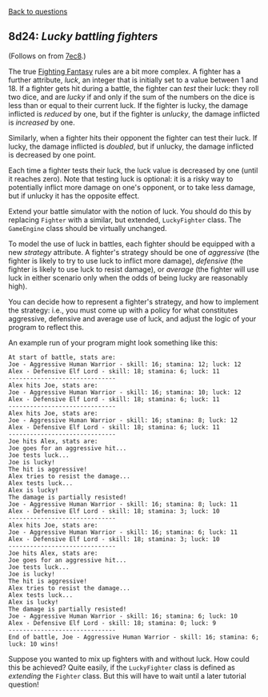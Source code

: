 [Back to questions](../README.md)

## 8d24: *Lucky battling fighters*

(Follows on from [7ec8](questions/7ec8.md).)

The true [Fighting Fantasy](https://en.wikipedia.org/wiki/Fighting_Fantasy) rules are a bit more complex.  A fighter has a further attribute, *luck*, an integer
that is initially set to a value between 1 and 18.  If a fighter gets hit during a battle, the fighter can *test* their luck:
they roll two dice, and are *lucky* if and only if the sum of the numbers on the dice is less than or equal to their current luck.
If the fighter is lucky, the damage inflicted is *reduced* by one, but if the fighter is *unlucky*, the damage inflicted is *increased*
by one.

Similarly, when a fighter hits their opponent the fighter can test their luck.  If lucky, the damage inflicted is *doubled*, but if
unlucky, the damage inflicted is decreased by one point.

Each time a fighter tests their luck, the luck value is decreased by one (until it reaches zero).  Note that testing luck is optional: it is a risky way to potentially inflict more damage on one's opponent, or to take less damage, but if unlucky it has the opposite effect.

Extend your battle simulator with the notion of luck.  You should do this by replacing `Fighter` with a similar, but extended,
`LuckyFighter` class.  The `GameEngine` class should be virtually unchanged.

To model the use of luck in battles, each fighter should be equipped with a new *strategy*
attribute.  A fighter's strategy should be one of *aggressive* (the fighter is likely to try to use luck to inflict more damage), *defensive*
(the fighter is likely to use luck to resist damage), or *average* (the fighter will use luck in either scenario only when the odds of being lucky are
reasonably high).

You can decide how to represent a fighter's strategy, and how to implement the strategy: i.e., you must come up with a policy for
what constitutes aggressive, defensive and average use of luck, and adjust the logic of your program to reflect this.

An example run of your program might look something like this:

```
At start of battle, stats are:
Joe - Aggressive Human Warrior - skill: 16; stamina: 12; luck: 12
Alex - Defensive Elf Lord - skill: 18; stamina: 6; luck: 11
------------------------------
Alex hits Joe, stats are:
Joe - Aggressive Human Warrior - skill: 16; stamina: 10; luck: 12
Alex - Defensive Elf Lord - skill: 18; stamina: 6; luck: 11
------------------------------
Alex hits Joe, stats are:
Joe - Aggressive Human Warrior - skill: 16; stamina: 8; luck: 12
Alex - Defensive Elf Lord - skill: 18; stamina: 6; luck: 11
------------------------------
Joe hits Alex, stats are:
Joe goes for an aggressive hit...
Joe tests luck...
Joe is lucky!
The hit is aggressive!
Alex tries to resist the damage...
Alex tests luck...
Alex is lucky!
The damage is partially resisted!
Joe - Aggressive Human Warrior - skill: 16; stamina: 8; luck: 11
Alex - Defensive Elf Lord - skill: 18; stamina: 3; luck: 10
------------------------------
Alex hits Joe, stats are:
Joe - Aggressive Human Warrior - skill: 16; stamina: 6; luck: 11
Alex - Defensive Elf Lord - skill: 18; stamina: 3; luck: 10
------------------------------
Joe hits Alex, stats are:
Joe goes for an aggressive hit...
Joe tests luck...
Joe is lucky!
The hit is aggressive!
Alex tries to resist the damage...
Alex tests luck...
Alex is lucky!
The damage is partially resisted!
Joe - Aggressive Human Warrior - skill: 16; stamina: 6; luck: 10
Alex - Defensive Elf Lord - skill: 18; stamina: 0; luck: 9
------------------------------
End of battle, Joe - Aggressive Human Warrior - skill: 16; stamina: 6; luck: 10 wins!
```

Suppose you wanted to mix up fighters with and without luck.  How could this be achieved?
Quite easily, if the `LuckyFighter` class is defined as *extending* the
`Fighter` class.  But this will have to wait until a later tutorial question!

